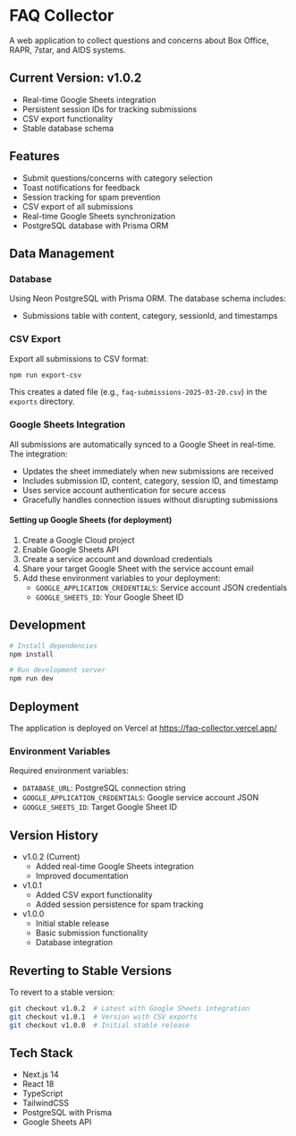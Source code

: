 # FAQ Collector

A web application to collect questions and concerns about Box Office, RAPR, 7star, and AIDS systems.

## Current Version: v1.0.2
- Real-time Google Sheets integration
- Persistent session IDs for tracking submissions
- CSV export functionality
- Stable database schema

## Features
- Submit questions/concerns with category selection
- Toast notifications for feedback
- Session tracking for spam prevention
- CSV export of all submissions
- Real-time Google Sheets synchronization
- PostgreSQL database with Prisma ORM

## Data Management
### Database
Using Neon PostgreSQL with Prisma ORM. The database schema includes:
- Submissions table with content, category, sessionId, and timestamps

### CSV Export
Export all submissions to CSV format:
```bash
npm run export-csv
```
This creates a dated file (e.g., `faq-submissions-2025-03-20.csv`) in the `exports` directory.

### Google Sheets Integration
All submissions are automatically synced to a Google Sheet in real-time. The integration:
- Updates the sheet immediately when new submissions are received
- Includes submission ID, content, category, session ID, and timestamp
- Uses service account authentication for secure access
- Gracefully handles connection issues without disrupting submissions

#### Setting up Google Sheets (for deployment)
1. Create a Google Cloud project
2. Enable Google Sheets API
3. Create a service account and download credentials
4. Share your target Google Sheet with the service account email
5. Add these environment variables to your deployment:
   - `GOOGLE_APPLICATION_CREDENTIALS`: Service account JSON credentials
   - `GOOGLE_SHEETS_ID`: Your Google Sheet ID

## Development
```bash
# Install dependencies
npm install

# Run development server
npm run dev
```

## Deployment
The application is deployed on Vercel at https://faq-collector.vercel.app/

### Environment Variables
Required environment variables:
- `DATABASE_URL`: PostgreSQL connection string
- `GOOGLE_APPLICATION_CREDENTIALS`: Google service account JSON
- `GOOGLE_SHEETS_ID`: Target Google Sheet ID

## Version History
- v1.0.2 (Current)
  - Added real-time Google Sheets integration
  - Improved documentation
- v1.0.1
  - Added CSV export functionality
  - Added session persistence for spam tracking
- v1.0.0 
  - Initial stable release
  - Basic submission functionality
  - Database integration

## Reverting to Stable Versions
To revert to a stable version:
```bash
git checkout v1.0.2  # Latest with Google Sheets integration
git checkout v1.0.1  # Version with CSV exports
git checkout v1.0.0  # Initial stable release
```

## Tech Stack
- Next.js 14
- React 18
- TypeScript
- TailwindCSS
- PostgreSQL with Prisma
- Google Sheets API
